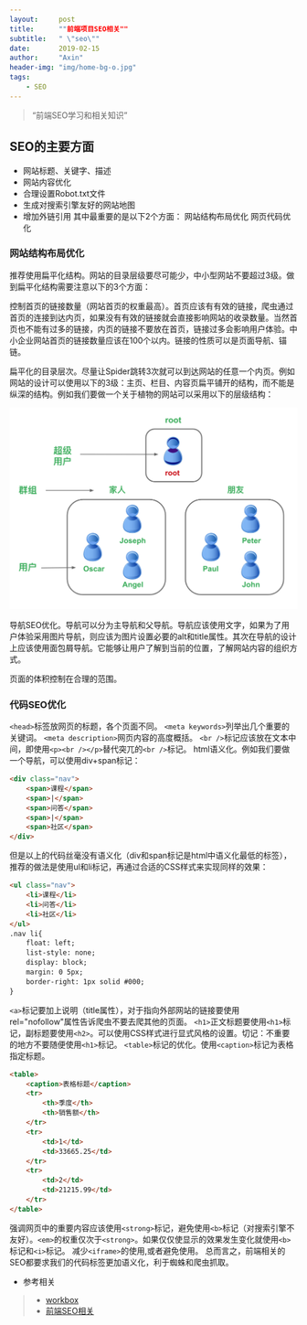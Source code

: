 ```yaml
---
layout:     post
title:      ""前端项目SEO相关""
subtitle:   " \"seo\""
date:       2019-02-15
author:     "Axin"
header-img: "img/home-bg-o.jpg"
tags:
    - SEO
---
```


> “前端SEO学习和相关知识”

## SEO的主要方面

- 网站标题、关键字、描述
- 网站内容优化
- 合理设置Robot.txt文件
- 生成对搜索引擎友好的网站地图
- 增加外链引用
其中最重要的是以下2个方面：
网站结构布局优化
网页代码优化

### 网站结构布局优化

推荐使用扁平化结构。网站的目录层级要尽可能少，中小型网站不要超过3级。做到扁平化结构需要注意以下的3个方面：

控制首页的链接数量（网站首页的权重最高）。首页应该有有效的链接，爬虫通过首页的连接到达内页，如果没有有效的链接就会直接影响网站的收录数量。当然首页也不能有过多的链接，内页的链接不要放在首页，链接过多会影响用户体验。中小企业网站首页的链接数量应该在100个以内。链接的性质可以是页面导航、锚链。

扁平化的目录层次。尽量让Spider跳转3次就可以到达网站的任意一个内页。例如网站的设计可以使用以下的3级：主页、栏目、内容页扁平铺开的结构，而不能是纵深的结构。例如我们要做一个关于植物的网站可以采用以下的层级结构：

![seo01](https://raw.githubusercontent.com/junglehunter96/imgStorage/note/img/20190804144238.jpg)

导航SEO优化。导航可以分为主导航和父导航。导航应该使用文字，如果为了用户体验采用图片导航，则应该为图片设置必要的alt和title属性。其次在导航的设计上应该使用面包屑导航。它能够让用户了解到当前的位置，了解网站内容的组织方式。

页面的体积控制在合理的范围。

### 代码SEO优化

`<head>`标签放网页的标题，各个页面不同。
`<meta keywords>`列举出几个重要的关键词。
`<meta description>`网页内容的高度概括。
`<br />`标记应该放在文本中间，即使用`<p><br /></p>`替代突兀的`<br />`标记。
html语义化。例如我们要做一个导航，可以使用div+span标记：

```html
<div class="nav">
    <span>课程</span>
    <span>|</span>
    <span>问答</span>
    <span>|</span>
    <span>社区</span>
</div>
```

但是以上的代码丝毫没有语义化（div和span标记是html中语义化最低的标签），推荐的做法是使用ul和li标记，再通过合适的CSS样式来实现同样的效果：

```html
<ul class="nav">
    <li>课程</li>
    <li>问答</li>
    <li>社区</li>
</ul>
.nav li{
    float: left;
    list-style: none;
    display: block;
    margin: 0 5px;
    border-right: 1px solid #000;
}
```

`<a>`标记要加上说明（title属性），对于指向外部网站的链接要使用rel="nofollow"属性告诉爬虫不要去爬其他的页面。
`<h1>`正文标题要使用`<h1>`标记，副标题要使用`<h2>`。可以使用CSS样式进行显式风格的设置。切记：不重要的地方不要随便使用`<h1>`标记。
`<table>`标记的优化。使用`<caption>`标记为表格指定标题。

```html
<table>
    <caption>表格标题</caption>
    <tr>
        <th>季度</th>
        <th>销售额</th>
    </tr>
    <tr>
        <td>1</td>
        <td>33665.25</td>
    </tr>
    <tr>
        <td>2</td>
        <td>21215.99</td>
    </tr>
</table>
```

强调网页中的重要内容应该使用`<strong>`标记，避免使用`<b>`标记（对搜索引擎不友好）。`<em>`的权重仅次于`<strong>`。如果仅仅使显示的效果发生变化就使用`<b>`标记和`<i>`标记。
减少`<iframe>`的使用,或者避免使用。
总而言之，前端相关的SEO都要求我们的代码标签更加语义化，利于蜘蛛和爬虫抓取。

- 参考相关

> - [workbox](https://developers.google.com/web/tools/workbox/)
> - [前端SEO相关](https://segmentfault.com/a/1190000002994538)
